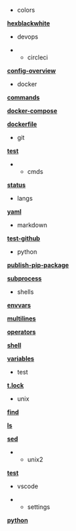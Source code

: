  - colors


**[hexblackwhite](colors/hexblackwhite.md)**&nbsp;&nbsp;&nbsp;
 - devops

 -  - circleci


**[config-overview](devops/circleci/config-overview.md)**&nbsp;&nbsp;&nbsp;
 - docker


**[commands](docker/commands.md)**&nbsp;&nbsp;&nbsp;

**[docker-compose](docker/docker-compose.md)**&nbsp;&nbsp;&nbsp;

**[dockerfile](docker/dockerfile.md)**&nbsp;&nbsp;&nbsp;
 - git


**[test](git/test.md)**&nbsp;&nbsp;&nbsp;
 -  - cmds


**[status](git/cmds/status.md)**&nbsp;&nbsp;&nbsp;
 - langs


**[yaml](langs/yaml.md)**&nbsp;&nbsp;&nbsp;
 - markdown


**[test-github](markdown/test-github.md)**&nbsp;&nbsp;&nbsp;
 - python


**[publish-pip-package](python/publish-pip-package.md)**&nbsp;&nbsp;&nbsp;

**[subprocess](python/subprocess.md)**&nbsp;&nbsp;&nbsp;
 - shells


**[envvars](shells/envvars.md)**&nbsp;&nbsp;&nbsp;

**[multilines](shells/multilines.md)**&nbsp;&nbsp;&nbsp;

**[operators](shells/operators.md)**&nbsp;&nbsp;&nbsp;

**[shell](shells/shell.md)**&nbsp;&nbsp;&nbsp;

**[variables](shells/variables.md)**&nbsp;&nbsp;&nbsp;
 - test


**[t.lock](test/t.lock.md)**&nbsp;&nbsp;&nbsp;
 - unix


**[find](unix/find.md)**&nbsp;&nbsp;&nbsp;

**[ls](unix/ls.md)**&nbsp;&nbsp;&nbsp;

**[sed](unix/sed.md)**&nbsp;&nbsp;&nbsp;
 -  - unix2


**[test](unix/unix2/test.md)**&nbsp;&nbsp;&nbsp;
 - vscode

 -  - settings


**[python](vscode/settings/python.md)**&nbsp;&nbsp;&nbsp;
